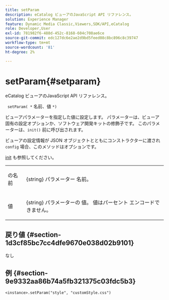 ```yaml
---
title: setParam
description: eCatalog ビューアのJavaScript API リファレンス。
solution: Experience Manager
feature: Dynamic Media Classic,Viewers,SDK/API,eCatalog
role: Developer,User
exl-id: 781982f6-488d-452c-8168-604c708ae6ce
source-git-commit: edc127dc6e2ae2d9bd5feed08c8bc896c8c39747
workflow-type: tm+mt
source-wordcount: '81'
ht-degree: 2%

---
```


# setParam{#setparam}

eCatalog ビューアのJavaScript API リファレンス。

` setParam( *` 名前、値 `*)`

ビューアパラメーターを指定した値に設定します。 パラメーターは、ビューア固有の設定オプションか、ソフトウェア開発キットの修飾子です。 このパラメーターは、`init()` 前に呼び出されます。

ビューアの設定情報が JSON オブジェクトとともにコンストラクターに渡され `config` 場合、このメソッドはオプションです。

[init](../../../c-html5-s7-aem-asset-viewers/c-html5-20-ecatalog-viewer-about/c-html5-20-ecatalog-viewer-javascriptapiref/r-html5-ecatalog-viewer-20-javascriptapiref-init.md#reference-aee94dd92a28410784f7a1792e28683b) も参照してください。

<table id="table_896DFF34A68A403DB93A6D597461A573"> 
 <tbody> 
  <tr> 
   <td colname="col1"> <p> <span class="codeph"> <span class="varname"> の名前 </span> </span> </p> </td> 
   <td colname="col2"> <p> <span class="codeph"> {string} パラメーター </span> 名前。 </p> </td> 
  </tr> 
  <tr> 
   <td colname="col1"> <p> <span class="codeph"> <span class="varname"> 値 </span> </span> </p> </td> 
   <td colname="col2"> <p> <span class="codeph"> {string} パラメーターの </span> 値。 値はパーセント エンコードできません。 </p> </td> 
  </tr> 
 </tbody> 
</table>

## 戻り値 {#section-1d3cf85bc7cc4dfe9670e038d02b9101}

なし

## 例 {#section-9e9332aa86b74a5fb321375c03fdc5b3}

```
<instance>.setParam("style", "customStyle.css")
```
